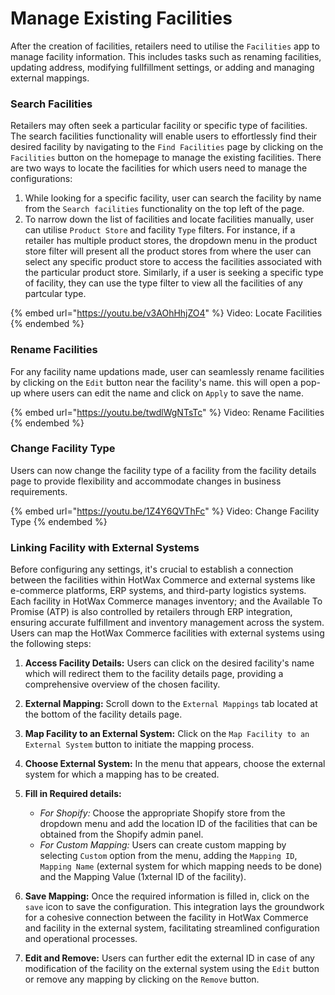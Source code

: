 # Manage Existing Facilities

After the creation of facilities, retailers need to utilise the `Facilities` app to manage facility information. This includes tasks such as renaming facilities, updating address, modifying fullfillment settings, or adding and managing external mappings.

### Search Facilities

Retailers may often seek a particular facility or specific type of facilities. The search facilities functionality will enable users to effortlessly find their desired facility by navigating to the `Find Facilities` page by clicking on the `Facilities` button on the homepage to manage the existing facilities. There are two ways to locate the facilities for which users need to manage the configurations:

1. While looking for a specific facility, user can search the facility by name from the `Search facilities` functionality on the top left of the page.
2. To narrow down the list of facilities and locate facilities manually, user can utilise `Product Store` and facility `Type` filters.
   For instance, if a retailer has multiple product stores, the dropdown menu in the product store filter will present all the product stores from where the user can select any specific product store to access the facilities associated with the particular product store.
   Similarly, if a user is seeking a specific type of facility, they can use the type filter to view all the facilities of any partcular type. 
 
{% embed url="https://youtu.be/v3AOhHhjZO4" %}
Video: Locate Facilities
{% endembed %}

### Rename Facilities

For any facility name updations made, user can seamlessly rename facilities by clicking on the `Edit` button near the facility's name. this will open a pop-up where users can edit the name and click on `Apply` to save the name.

{% embed url="https://youtu.be/twdlWgNTsTc" %}
Video: Rename Facilities
{% endembed %}

### Change Facility Type

Users can now change the facility type of a facility from the facility details page to provide flexibility and accommodate changes in business requirements.

{% embed url="https://youtu.be/1Z4Y6QVThFc" %}
Video: Change Facility Type
{% endembed %}

### Linking Facility with External Systems

Before configuring any settings, it's crucial to establish a connection between the facilities within HotWax Commerce and external systems like e-commerce platforms, ERP systems, and third-party logistics systems. Each facility in HotWax Commerce manages inventory; and the Available To Promise (ATP) is also controlled by retailers through ERP integration, ensuring accurate fulfillment and inventory management across the system. Users can map the HotWax Commerce facilities with external systems using the following steps:

1. **Access Facility Details:** Users can click on the desired facility's name which will redirect them to the facility details page, providing a comprehensive overview of the chosen facility.
2. **External Mapping:** Scroll down to the `External Mappings` tab located at the bottom of the facility details page.
3. **Map Facility to an External System:** Click on the `Map Facility to an External System` button to initiate the mapping process.
4. **Choose External System:** In the menu that appears, choose the external system for which a mapping has to be created.
5. **Fill in Required details:**

      * _For Shopify:_ Choose the appropriate Shopify store from the dropdown menu and add the location ID of the facilities that can be obtained from the Shopify admin panel.
      * _For Custom Mapping:_ Users can create custom mapping by selecting `Custom` option from the menu, adding the `Mapping ID`, `Mapping Name` (external system for which mapping needs to be done) and the Mapping Value (1xternal ID of the facility).

6. **Save Mapping:** Once the required information is filled in, click on the `save` icon to save the configuration. This integration lays the groundwork for a cohesive connection between the facility in HotWax Commerce and facility in the external system, facilitating streamlined configuration and operational processes.
7. **Edit and Remove:** Users can further edit the external ID in case of any modification of the facility on the external system using the `Edit` button or remove any mapping by clicking on the `Remove` button.
